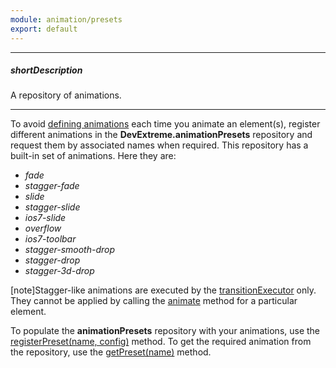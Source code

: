 ```yaml
---
module: animation/presets
export: default
---
```

---
##### shortDescription
A repository of animations.

---
To avoid [defining animations](/api-reference/50%20Common/Object%20Structures/animationConfig '/Documentation/ApiReference/Common/Object_Structures/animationConfig/') each time you animate an element(s), register different animations in the **DevExtreme.animationPresets** repository and request them by associated names when required. This repository has a built-in set of animations. Here they are:

- *fade*
- *stagger-fade*  
- *slide*
- *stagger-slide*  
- *ios7-slide*   
- *overflow*
- *ios7-toolbar*
- *stagger-smooth-drop*
- *stagger-drop*
- *stagger-3d-drop*

[note]Stagger-like animations are executed by the [transitionExecutor](/api-reference/50%20Common/utils/TransitionExecutor '/Documentation/ApiReference/Common/Utils/TransitionExecutor/') only. They cannot be applied by calling the [animate](/api-reference/50%20Common/utils/fx/3%20Methods/animate(element_config).md '/Documentation/ApiReference/Common/Utils/fx/Methods/#animateelement_config') method for a particular element.

To populate the **animationPresets** repository with your animations, use the [registerPreset(name, config)](/api-reference/50%20Common/utils/animationPresets/3%20Methods/registerPreset(name_config).md '/Documentation/ApiReference/Common/Utils/animationPresets/Methods/#registerPresetname_config') method. To get the required animation from the repository, use the [getPreset(name)](/api-reference/50%20Common/utils/animationPresets/3%20Methods/getPreset(name).md '/Documentation/ApiReference/Common/Utils/animationPresets/Methods/#getPresetname') method.